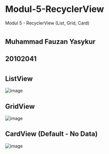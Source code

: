 # Modul-5-RecyclerView
Modul 5 - RecyclerView (List, Grid, Card)
#
## Muhammad Fauzan Yasykur
## 20102041
#
## ListView
![image](https://user-images.githubusercontent.com/70531267/235225325-d97c1646-7655-4d09-95fd-555a7977afb1.png)
##
## GridView
![image](https://user-images.githubusercontent.com/70531267/235225598-3a77965d-fcb1-4659-9316-94634635ba56.png)
##
## CardView (Default - No Data)
![image](https://user-images.githubusercontent.com/70531267/235225836-12613e1c-efaa-4c76-b8bb-75d51721a2c5.png)
